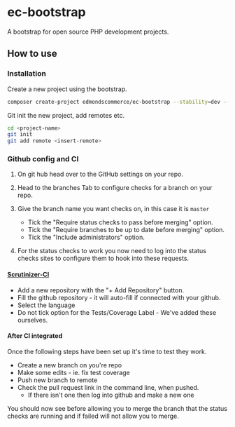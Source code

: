 # ec-bootstrap
A bootstrap for open source PHP development projects.

## How to use
### Installation
Create a new project using the bootstrap.  
```bash
composer create-project edmondscommerce/ec-bootstrap --stability=dev --remove-vcs <project-name>
```
Git init the new project, add remotes etc.  
```bash
cd <project-name>
git init
git add remote <insert-remote>
```

### Github config and CI

1. On git hub head over to the GitHub settings on your repo.  

2. Head to the branches Tab to configure checks for a branch on your repo.  

3. Give the branch name you want checks on, in this case it is `master`  
    * Tick the "Require status checks to pass before merging" option.  
    * Tick the "Require branches to be up to date before merging" option.  
    * Tick the "Include administrators" option.  

4. For the status checks to work you now need to log into the status checks sites to configure them to hook into these requests.  

#### [Scrutinizer-CI](https://scrutinizer-ci.com/)
* Add a new repository with the "+ Add Repository" button.
* Fill the github repository - it will auto-fill if connected with your github.
* Select the language
* Do not tick option for the Tests/Coverage Label - We've added these ourselves.

#### After CI integrated

Once the following steps have been set up it's time to test they work.

* Create a new branch on you're repo
* Make some edits - ie. fix test coverage
* Push new branch to remote
* Check the pull request link in the command line, when pushed.
    * If there isn't one then log into github and make a new one

You should now see before allowing you to merge the branch that the status checks are running and if failed will not allow you to merge.


